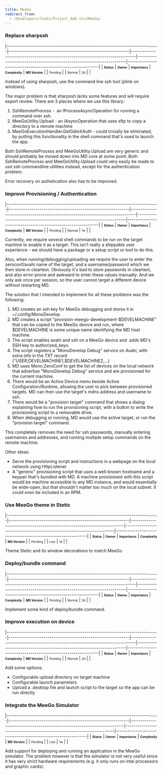 ```yaml
---
title: MeeGo
redirect_from:
  - /Developers/Tasks/Project_Add-ins/MeeGo/
---
```


### Replace sharpssh

<span> </span>

<span id="_task_a_MeeGo.ReplaceSharpSsh"></span><span> </span>

|------------------------------------------------------------------------------|--------------------------------------------------------------|--------------------------------------------------------------------------------|------------------------------------------------------------------------|---------------------------------------------------------------|
| **<span style="font-size: x-small;">Status</span>**                          | **<span style="font-size: x-small;">Owner</span>**           | **<span style="font-size: x-small;">Importance</span>**                        | **<span style="font-size: x-small;">Complexity</span>**                | **<span style="font-size: x-small;">MD Version</span>**       |
| <span class="task-status-Pending" style="font-size: x-small;">Pending</span> | <span class="task-owner" style="font-size: x-small;"></span> | <span class="task-importance-Normal" style="font-size: x-small;">Normal</span> | <span class="task-complexity-3d" style="font-size: x-small;">3d</span> | <span class="task-target" style="font-size: x-small;"></span> |

Instead of using sharpssh, use the command line ssh tool (plink on windows).

The major problem is that sharpssh lacks some features and will require export review. There are 3 places where we use this library:

1.  SshRemoteProcess -  an IProcessAsyncOperation for running a command over ssh.
2.  MeeGoUtility.Upload - an IAsyncOperation that uses sftp to copy a directory to a remote machine
3.  MeeGoExecutionHandler.GetGdmXAuth - could trivially be eliminated, by putting this functionality in the shell command that's used to launch the app.

Both SshRemoteProcess and MeeGoUtility.Upload are very generic and should probably be moved down into MD core at some point. Both SshRemoteProcess and MeeGoUtility.Upload could very easily be made to use ssh commandline utilities instead, except for the authentication problem.

Error recovery on authetication also has to be improved.

### Improve Provisioning / Authentication

<span> </span>

<span id="_task_a_MeeGo.ImproveProvisioning"></span><span> </span>

|------------------------------------------------------------------------------|--------------------------------------------------------------|--------------------------------------------------------------------------------|------------------------------------------------------------------------|---------------------------------------------------------------|
| **<span style="font-size: x-small;">Status</span>**                          | **<span style="font-size: x-small;">Owner</span>**           | **<span style="font-size: x-small;">Importance</span>**                        | **<span style="font-size: x-small;">Complexity</span>**                | **<span style="font-size: x-small;">MD Version</span>**       |
| <span class="task-status-Pending" style="font-size: x-small;">Pending</span> | <span class="task-owner" style="font-size: x-small;"></span> | <span class="task-importance-Normal" style="font-size: x-small;">Normal</span> | <span class="task-complexity-1w" style="font-size: x-small;">1w</span> | <span class="task-target" style="font-size: x-small;"></span> |

Currently, we require several shell commands to be run on the target machine to enable it as a target. This isn't really a shippable user experience - we should have a package or a setup script or tool to do this.

Also, when running/debugging/uploading we require the user to enter the zeroconf/avahi name of the target, and a username/password which we then store in cleartext. Obviously it's bad to store passwords in cleartext, and also error-prone and awkward to enter these values manually. And we only ask once per session, so the user cannot target a different device without restarting MD.

The solution that I intended to implement for all these problems was the following:

1.  MD creates an ssh key for MeeGo debugging and stores it in ~/.config/MonoDevelop.
2.  MD creates a script "provision-meego-development-$DEVELMACHINE" that can be copied to the MeeGo device and run, where $DEVELMACHINE is some unique name identifying the MD host machine.
3.  The script enables avahi and ssh on a MeeGo device and  adds MD's SSH key to authorized\_keys.
4.  The script registers a "MonoDevelop Debug" service on Avahi, with extra info in the TXT record    ("$USER;$DEVELMACHINE1,$DEVELMACHINE2,...)
5.  MD uses Mono.ZeroConf to get the list of devices on the local network that advertise "MonoDevelop Debug" service and are provisioned for the current machine.
6.  There would be an Active Device menu beside Active Configuration/Runtime, allowing the user to pick between provisioned targets. MD can then use the target's mdns address and username to ssh.
7.  There would be a "provision target" command that shows a dialog explaining how to run the provisioning script, with a button to write the provisioning script to a removable drive.
8.  When debugging or running, MD would use the active target, or run the "provision target" command.

This completely removes the need for ssh passwords, manually entering usernames and addresses, and running multiple setup commands on the remote machine.

Other ideas:

-   Serve the provisioning script and instructions in a webpage on the local network using HttpListener
-   A "generic" provisioning script that uses a well-known hostname and a keypair that's bundled with MD. A machine provisioned with this script would be machine accessible to any MD instance, and would essentially be wide-open, but that shouldn't matter too much on the local subnet. It could even be included in an RPM.

### Use MeeGo theme in Stetic

<span> </span>

<span id="_task_a_MeeGo.SteticTheme"></span><span> </span>

|------------------------------------------------------------------------------|--------------------------------------------------------------|--------------------------------------------------------------------------|------------------------------------------------------------------------|---------------------------------------------------------------|
| **<span style="font-size: x-small;">Status</span>**                          | **<span style="font-size: x-small;">Owner</span>**           | **<span style="font-size: x-small;">Importance</span>**                  | **<span style="font-size: x-small;">Complexity</span>**                | **<span style="font-size: x-small;">MD Version</span>**       |
| <span class="task-status-Pending" style="font-size: x-small;">Pending</span> | <span class="task-owner" style="font-size: x-small;"></span> | <span class="task-importance-Low" style="font-size: x-small;">Low</span> | <span class="task-complexity-1d" style="font-size: x-small;">1d</span> | <span class="task-target" style="font-size: x-small;"></span> |

Theme Stetic and its window decorations to match MeeGo

### Deploy/bundle command

<span> </span>

<span id="_task_a_MeeGo.DeployBundle"></span><span> </span>

|------------------------------------------------------------------------------|--------------------------------------------------------------|--------------------------------------------------------------------------------|------------------------------------------------------------------------|---------------------------------------------------------------|
| **<span style="font-size: x-small;">Status</span>**                          | **<span style="font-size: x-small;">Owner</span>**           | **<span style="font-size: x-small;">Importance</span>**                        | **<span style="font-size: x-small;">Complexity</span>**                | **<span style="font-size: x-small;">MD Version</span>**       |
| <span class="task-status-Pending" style="font-size: x-small;">Pending</span> | <span class="task-owner" style="font-size: x-small;"></span> | <span class="task-importance-Normal" style="font-size: x-small;">Normal</span> | <span class="task-complexity-3d" style="font-size: x-small;">3d</span> | <span class="task-target" style="font-size: x-small;"></span> |

Implement some kind of deploy/bundle command.

### Improve execution on device

<span> </span>

<span id="_task_a_MeeGo.ExecutionImprovements"></span><span> </span>

|------------------------------------------------------------------------------|--------------------------------------------------------------|--------------------------------------------------------------------------------|------------------------------------------------------------------------|---------------------------------------------------------------|
| **<span style="font-size: x-small;">Status</span>**                          | **<span style="font-size: x-small;">Owner</span>**           | **<span style="font-size: x-small;">Importance</span>**                        | **<span style="font-size: x-small;">Complexity</span>**                | **<span style="font-size: x-small;">MD Version</span>**       |
| <span class="task-status-Pending" style="font-size: x-small;">Pending</span> | <span class="task-owner" style="font-size: x-small;"></span> | <span class="task-importance-Normal" style="font-size: x-small;">Normal</span> | <span class="task-complexity-2d" style="font-size: x-small;">2d</span> | <span class="task-target" style="font-size: x-small;"></span> |

Add some options:

-   Configurable upload directory on target machine
-   Configurable launch parameters
-   Upload a .desktop file and launch script to the target so the app can be run directly

### Integrate the MeeGo Simulator

<span> </span>

<span id="_task_a_MeeGo.Simulator"></span><span> </span>

|------------------------------------------------------------------------------|--------------------------------------------------------------|--------------------------------------------------------------------------|------------------------------------------------------------------------|---------------------------------------------------------------|
| **<span style="font-size: x-small;">Status</span>**                          | **<span style="font-size: x-small;">Owner</span>**           | **<span style="font-size: x-small;">Importance</span>**                  | **<span style="font-size: x-small;">Complexity</span>**                | **<span style="font-size: x-small;">MD Version</span>**       |
| <span class="task-status-Pending" style="font-size: x-small;">Pending</span> | <span class="task-owner" style="font-size: x-small;"></span> | <span class="task-importance-Low" style="font-size: x-small;">Low</span> | <span class="task-complexity-1w" style="font-size: x-small;">1w</span> | <span class="task-target" style="font-size: x-small;"></span> |

Add support for deploying and running an application in the MeeGo simulator. The problem however is that the simulator is not very useful since it has very strict hardware requirements (e.g. it only runs on intel processors and graphic cards).
